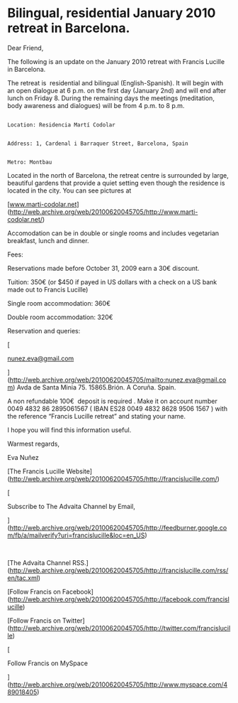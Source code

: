 # Bilingual, residential January 2010 retreat in Barcelona.

Dear Friend,

The following is an update on the January 2010 retreat with Francis Lucille in Barcelona.

The retreat is  residential and bilingual (English-Spanish). It will begin with an open dialogue at 6 p.m. on the first day (January 2nd) and will end after lunch on Friday 8. During the remaining days the meetings (meditation, body awareness and dialogues) will be from 4 p.m. to 8 p.m.   

                                                                        Location: Residencia Martí Codolar  

                                                                        Address: 1, Cardenal i Barraquer Street, Barcelona, Spain   

                                                                        Metro: Montbau  

Located in the north of Barcelona, the retreat centre is surrounded by large, beautiful gardens that provide a quiet setting even though the residence is located in the city. You can see pictures at 

[www.marti-codolar.net] (http://web.archive.org/web/20100620045705/http://www.marti-codolar.net/)

Accomodation can be in double or single rooms and includes vegetarian breakfast, lunch and dinner. 

Fees:  

Reservations made before October 31, 2009 earn a 30€ discount.  

Tuition: 350€ (or $450 if payed in US dollars with a check on a US bank made out to Francis Lucille)  

Single room accommodation: 360€  

Double room accommodation: 320€   

Reservation and queries:  

[

nunez.eva@gmail.com

](http://web.archive.org/web/20100620045705/mailto:nunez.eva@gmail.com) Avda de Santa Minia 75. 15865.Brión. A Coruña. Spain.

A non refundable 100€  deposit is required . Make it on account number 0049 4832 86 2895061567 ( IBAN ES28 0049 4832 8628 9506 1567 ) with the reference “Francis Lucille retreat” and stating your name.   

I hope you will find this information useful.

Warmest regards,

Eva Nuñez

[The Francis Lucille Website] (http://web.archive.org/web/20100620045705/http://francislucille.com/)

[

Subscribe to The Advaita Channel by Email,

](http://web.archive.org/web/20100620045705/http://feedburner.google.com/fb/a/mailverify?uri=francislucille&loc=en_US)

   

[The Advaita Channel RSS.] (http://web.archive.org/web/20100620045705/http://francislucille.com/rss/en/tac.xml)

[Follow Francis on Facebook] (http://web.archive.org/web/20100620045705/http://facebook.com/francislucille)

[Follow Francis on Twitter] (http://web.archive.org/web/20100620045705/http://twitter.com/francislucille)

[

Follow Francis on MySpace

](http://web.archive.org/web/20100620045705/http://www.myspace.com/489018405)

